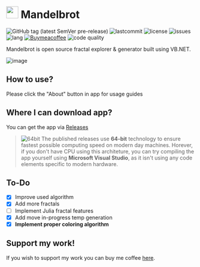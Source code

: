 <h1><img src="https://github.com/JulWas797/Mandelbrot/assets/51297298/bf2f47dd-9476-4a2b-9cdf-85f93581c340" width=32 height=32> Mandelbrot</h1>

![GitHub tag (latest SemVer pre-release)](https://img.shields.io/github/v/tag/JulWas797/Mandelbrot) ![lastcommit](https://img.shields.io/github/last-commit/julwas797/mandelbrot) ![license](https://img.shields.io/github/license/julwas797/Mandelbrot) ![issues](https://img.shields.io/github/issues/julwas797/Mandelbrot) ![lang](https://img.shields.io/github/languages/top/JulWas797/Mandelbrot) [![Buymeacoffee](https://badgen.net/badge/icon/buymeacoffee?icon=buymeacoffee&label)](https://bmc.link/julwas797) ![code quality](https://img.shields.io/codefactor/grade/github/JulWas797/Mandelbrot
)

Mandelbrot is open source fractal explorer & generator built using VB.NET.

![image](https://github.com/JulWas797/Mandelbrot/assets/51297298/5edb0321-4f67-4db8-9528-f880b52f94b6)

## How to use?

Please click the "About" button in app for usage guides

## Where I can download app?

You can get the app via [Releases](https://github.com/JulWas797/Mandelbrot/releases)

> ![64bit](https://icons.iconarchive.com/icons/fatcow/farm-fresh/16/64-bit-icon.png)  The published releases use **64-bit** technology to ensure fastest possible computing speed on modern day machines. Horever, if you don't have CPU using this architeture, you can try compiling the app yourself using **Microsoft Visual Studio**, as it isn't using any code elements specific to modern hardware.

## To-Do

- [x] Improve used algorithm
- [x] Add more fractals
- [ ] Implement Julia fractal features
- [x] Add move in-progress temp generation
- [x] **Implement proper coloring algorithm**

## Support my work!

If you wish to support my work you can buy me coffee [here](https://bmc.link/julwas797).

